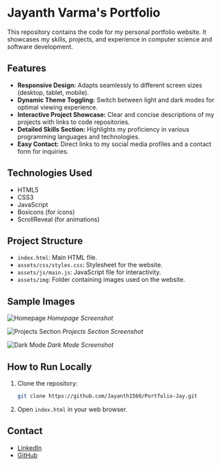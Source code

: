 # Jayanth Varma's Portfolio

This repository contains the code for my personal portfolio website.  It showcases my skills, projects, and experience in computer science and software development.

## Features

*   **Responsive Design:**  Adapts seamlessly to different screen sizes (desktop, tablet, mobile).
*   **Dynamic Theme Toggling:**  Switch between light and dark modes for optimal viewing experience.
*   **Interactive Project Showcase:**  Clear and concise descriptions of my projects with links to code repositories.
*   **Detailed Skills Section:**  Highlights my proficiency in various programming languages and technologies.
*   **Easy Contact:**  Direct links to my social media profiles and a contact form for inquiries.

## Technologies Used

*   HTML5
*   CSS3
*   JavaScript
*   Boxicons (for icons)
*   ScrollReveal (for animations)

## Project Structure

*   `index.html`: Main HTML file.
*   `assets/css/styles.css`:  Stylesheet for the website.
*   `assets/js/main.js`: JavaScript file for interactivity.
*   `assets/img`: Folder containing images used on the website.

## Sample Images

![Homepage](assets/img/homepage_screenshot.png)  *Homepage Screenshot*

![Projects Section](assets/img/projects_screenshot.png) *Projects Section Screenshot*

![Dark Mode](assets/img/darkmode_screenshot.png) *Dark Mode Screenshot*


## How to Run Locally

1.  Clone the repository:
    ```bash
    git clone https://github.com/Jayanth1560/Portfolio-Jay.git
    ```
2.  Open `index.html` in your web browser.


## Contact

*   [LinkedIn](https://www.linkedin.com/in/your-linkedin-profile)
*   [GitHub](https://github.com/Jayanth1560)

